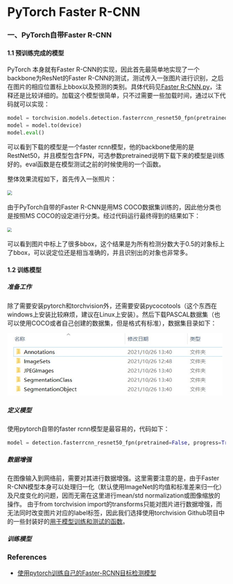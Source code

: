 # PyTorch Faster R-CNN

### 一、PyTorch自带Faster R-CNN

#### 1.1 预训练完成的模型

PyTorch 本身就有Faster R-CNN的实现，因此首先最简单地实现了一个backbone为ResNet的Faster R-CNN的测试，测试传入一张图片进行识别，之后在图片的相应位置标上bbox以及预测的类别。具体代码见[Faster R-CNN.py](../codes/faster_rcnn_01.py)，注释还是比较详细的。加载这个模型很简单，只不过需要一些加载时间，通过以下代码就可以实现：

```python
model = torchvision.models.detection.fasterrcnn_resnet50_fpn(pretrained=True)
model = model.to(device)
model.eval()
```

可以看到下载的模型是一个faster rcnn模型，他的backbone使用的是RestNet50，并且模型包含FPN，可选参数pretrained说明下载下来的模型是训练好的。eval函数是在模型测试之前的时候使用的一个函数。

整体效果流程如下，首先传入一张照片：

<img src="E:/李云昊/国科/computer-vision/notes/img/input.jpg" style="zoom:70%;" />

由于PyTorch自带的Faster R-CNN是用MS COCO数据集训练的，因此他分类也是按照MS COCO的设定进行分类。经过代码运行最终得到的结果如下：

<img src="E:/李云昊/国科/computer-vision/notes/img/output.png" style="zoom: 60%;" />

可以看到图片中标上了很多bbox，这个结果是为所有检测分数大于0.5的对象标上了bbox，可以说定位还是相当准确的，并且识别出的对象也非常多。

#### 1.2 训练模型

##### 准备工作

除了需要安装pytorch和torchvision外，还需要安装pycocotools（这个东西在windows上安装比较麻烦，建议在Linux上安装）。然后下载PASCAL数据集（也可以使用COCO或者自己创建的数据集，但是格式有标准），数据集目录如下：

<img src=".\img\PASCAL数据集目录.jpg" style="zoom:80%;" />

##### 定义模型

使用pytorch自带的faster rcnn模型是最容易的，代码如下：

```python
model = detection.fasterrcnn_resnet50_fpn(pretrained=False, progress=True, num_classes=20, pretrained_backbone=True)
```

##### 数据增强

在图像输入到网络前，需要对其进行数据增强。这里需要注意的是，由于Faster R-CNN模型本身可以处理归一化（默认使用ImageNet的均值和标准差来归一化）及尺度变化的问题，因而无需在这里进行mean/std normalization或图像缩放的操作。
由于from torchvision import的transforms只能对图片进行数据增强，而无法同时改变图片对应的label标签，因此我们选择使用torchvision Github项目中的一些封装好的[用于模型训练和测试的函数](https://github.com/pytorch/vision/tree/master/references/detection)。

##### 训练模型



### References

* [使用pytorch训练自己的Faster-RCNN目标检测模型](https://www.cnblogs.com/wildgoose/p/12905004.html)

